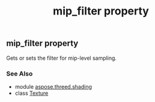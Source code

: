 ﻿---
title: mip_filter property
second_title: Aspose.3D for Python via .NET API References
description: 
type: docs
weight: 170
url: /python-net/aspose.threed.shading/texture/mip_filter/
is_root: false
---

## mip_filter property


Gets or sets the filter for mip-level sampling.

### See Also
* module [aspose.threed.shading](../../)
* class [Texture](/3d/python-net/aspose.threed.shading/texture)
